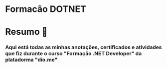# Formacão DOTNET 

# Resumo  📖

### Aqui está todas as minhas anotações, certificados e atividades que fiz durante o curso "Formação .NET Developer" da platadorma "dio.me"